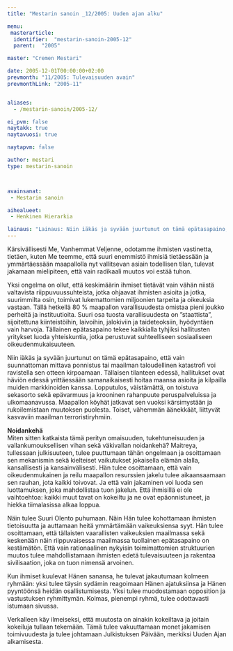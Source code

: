 ```yaml
---
title: "Mestarin sanoin _12/2005: Uuden ajan alku"

menu:
 masterarticle:
  identifier:  "mestarin-sanoin-2005-12"
  parent:  "2005"

master: "Cremen Mestari"

date: 2005-12-01T00:00:00+02:00
prevmonth: "11/2005: Tulevaisuuden avain"
prevmonthLink: "2005-11"


aliases:
  - /mestarin-sanoin/2005-12/

ei_pvm: false
naytakk: true
naytavuosi: true

naytapvm: false

author: mestari
type: mestarin-sanoin



avainsanat:
 - Mestarin sanoin

aihealueet:
 - Henkinen Hierarkia

lainaus: "Lainaus: Niin iäkäs ja syvään juurtunut on tämä epätasapaino, että vain suunnattoman mittava ponnistus tai maailman taloudellinen katastrofi voi ravistella sen otteen kirpoamaan."
---
```

<p>Kärsivällisesti Me, Vanhemmat Veljenne, odotamme ihmisten vastinetta, tietäen, kuten Me teemme, että suuri enemmistö ihmisiä tietäessään ja ymmärtäessään maapallolla nyt vallitsevan asiain todellisen tilan, tulevat jakamaan mielipiteen, että vain radikaali muutos voi estää tuhon.</p>
<p>Yksi ongelma on ollut, että keskimäärin ihmiset tietävät vain vähän niistä valtavista riippuvuussuhteista, jotka ohjaavat ihmisten asioita ja jotka, suurimmilta osin, toimivat lukemattomien miljoonien tarpeita ja oikeuksia vastaan. Tällä hetkellä 80 % maapallon varallisuudesta omistaa pieni joukko perheitä ja instituutioita. Suuri osa tuosta varallisuudesta on ”staattista”, sijoitettuna kiinteistöihin, laivoihin, jalokiviin ja taideteoksiin, hyödyntäen vain harvoja. Tällainen epätasapaino tekee kaikkialla tyhjiksi hallitusten yritykset luoda yhteiskuntia, jotka perustuvat suhteelliseen sosiaaliseen oikeudenmukaisuuteen.</p>
<p>Niin iäkäs ja syvään juurtunut on tämä epätasapaino, että vain suunnattoman mittava ponnistus tai maailman taloudellinen katastrofi voi ravistella sen otteen kirpoamaan. Tällaisen tilanteen edessä, hallitukset ovat häviön edessä yrittäessään samanaikaisesti hoitaa maansa asioita ja kilpailla muiden markkinoiden kanssa. Lopputulos, väistämättä, on toistuva sekasorto sekä epävarmuus ja krooninen rahanpuute peruspalveluissa ja ulkomaanavussa. Maapallon köyhät jatkavat sen vuoksi kärsimystään ja rukoilemistaan muutoksen puolesta. Toiset, vähemmän äänekkäät, liittyvät kasvaviin maailman terroristiryhmiin.</p>
<p><strong>Noidankehä</strong><br>
Miten sitten katkaista tämä perityn omaisuuden, tukehtuneisuuden ja vallankumouksellisen vihan sekä väkivallan noidankehä? Maitreya, tullessaan julkisuuteen, tulee puuttumaan tähän ongelmaan ja osoittamaan sen mekanismin sekä kielteiset vaikutukset jokaisella elämän alalla, kansallisesti ja kansainvälisesti. Hän tulee osoittamaan, että vain oikeudenmukainen ja reilu maapallon resurssien jakelu tulee aikaansaamaan sen rauhan, jota kaikki toivovat. Ja että vain jakaminen voi luoda sen luottamuksen, joka mahdollistaa tuon jakelun. Että ihmisillä ei ole vaihtoehtoa: kaikki muut tavat on kokeiltu ja ne ovat epäonnistuneet, ja hiekka tiimalasissa alkaa loppua.</p>
<p>Näin tulee Suuri Olento puhumaan. Näin Hän tulee kohottamaan ihmisten tietoisuutta ja auttamaan heitä ymmärtämään vaikeuksiensa syyt. Hän tulee osoittamaan, että tällaisten vaarallisten vaikeuksien maailmassa sekä keskenään näin riippuvaisessa maailmassa tuollainen epätasapaino on kestämätön. Että vain rationaalinen nykyisin toimimattomien struktuurien muutos tulee mahdollistamaan ihmisten edetä tulevaisuuteen ja rakentaa sivilisaation, joka on tuon nimensä arvoinen.</p>
<p>Kun ihmiset kuulevat Hänen sanansa, he tulevat jakautumaan kolmeen ryhmään: yksi tulee täysin sydämin reagoimaan Hänen ajatuksiinsa ja Hänen pyyntöönsä heidän osallistumisesta. Yksi tulee muodostamaan opposition ja vastustuksen ryhmittymän. Kolmas, pienempi ryhmä, tulee odottavasti istumaan sivussa.</p>
<p>Verkalleen käy ilmeiseksi, että muutosta on ainakin kokeiltava ja joitain kokeiluja tullaan tekemään. Tämä tulee vakuuttamaan monet jakamisen toimivuudesta ja tulee johtamaan Julkistuksen Päivään, merkiksi Uuden Ajan alkamisesta.<br>
</p>